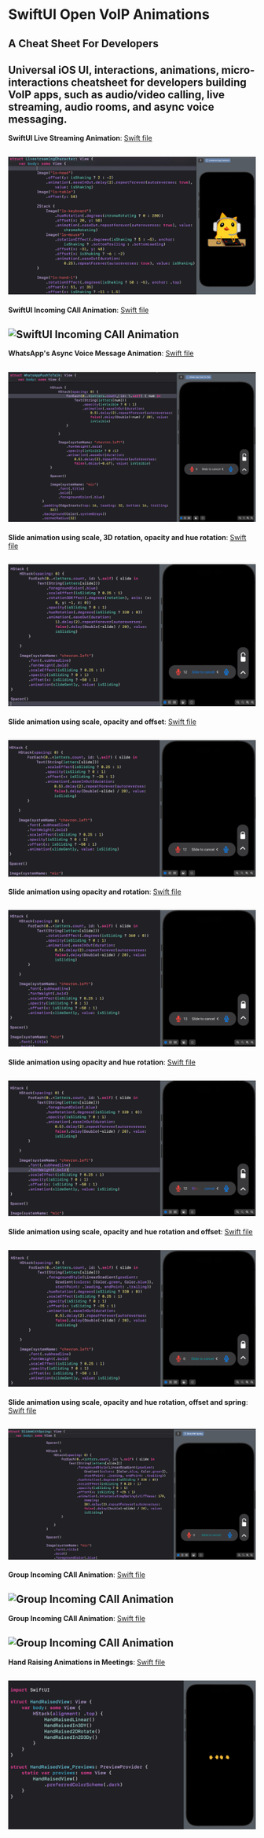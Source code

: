 # SwiftUI Open VoIP Animations 
## A Cheat Sheet For Developers

## Universal iOS UI, interactions, animations, micro-interactions cheatsheet for developers building VoIP apps, such as audio/video calling, live streaming, audio rooms, and async voice messaging. 

**SwiftUI Live Streaming Animation**: [Swift file]()

![SwiftUI Live Streaming Animation](https://github.com/GetStream/SwiftUI-open-audio-video-animations/blob/main/imagePreviews/livestreamCharacter.gif)
---

**SwiftUI Incoming CAll Animation**: [Swift file](#)

![SwiftUI Incoming CAll Animation](https://github.com/GetStream/SwiftUICallingAnimationsKit/blob/main/imagePreviews/incomingCall1.gif)
---

**WhatsApp's Async Voice Message Animation**: [Swift file](#)

![WhatsApp's Async Voice Message Animation](https://github.com/GetStream/SwiftUI-open-audio-video-animations/blob/main/imagePreviews/whatsAppPushToTalk.gif)
---

**Slide animation using scale, 3D rotation, opacity and hue rotation**: [Swift file](#)

![Slide animation using scale, 3D rotation, opacity and hue rotation](https://github.com/GetStream/SwiftUI-open-audio-video-animations/blob/main/imagePreviews/slideWith3DRotation.gif)
---

**Slide animation using scale, opacity and offset**: [Swift file](#)

![Slide animation using scale](https://github.com/GetStream/SwiftUI-open-audio-video-animations/blob/main/imagePreviews/slideWithScale.gif)
---

**Slide animation using opacity and rotation**: [Swift file](#)

![Slide animation using opacity and rotation](https://github.com/GetStream/SwiftUI-open-audio-video-animations/blob/main/imagePreviews/slideWithRotation.gif)
---

**Slide animation using opacity and hue rotation**: [Swift file](#)

![Slide animation using opacity and hue rotation](https://github.com/GetStream/SwiftUI-open-audio-video-animations/blob/main/imagePreviews/slideWithHueRotation.gif)
---

**Slide animation using scale, opacity and hue rotation and offset**: [Swift file](#)

![Slide animation using scale, opacity and hue rotation and offset](https://github.com/GetStream/SwiftUI-open-audio-video-animations/blob/main/imagePreviews/slideWithHueRGradient.gif)
---

**Slide animation using scale, opacity and hue rotation, offset and spring**: [Swift file](#)

![Slide animation using scale, opacity and hue rotation, offset and spring](https://github.com/GetStream/SwiftUI-open-audio-video-animations/blob/main/imagePreviews/slideWithSpring.gif)
---

**Group Incoming CAll Animation**: [Swift file](#)

![Group Incoming CAll Animation](https://github.com/GetStream/SwiftUI-open-audio-video-animations/blob/main/imagePreviews/groupIncomingCall.gif)
---

**Group Incoming CAll Animation**: [Swift file](#)

![Group Incoming CAll Animation](https://github.com/GetStream/SwiftUI-open-audio-video-animations/blob/main/imagePreviews/groupIncomingCall2.gif)
---

**Hand Raising Animations in Meetings**: [Swift file]()

![Hand Raising Animations in Meetings](https://github.com/GetStream/SwiftUI-open-audio-video-animations/blob/main/imagePreviews/handRaising.gif)
---
